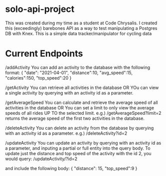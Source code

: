 # solo-api-project
This was created during my time as a student at Code Chrysalis.
I created this (exceedingly) barebones API as a way to test manipulating a Postgres DB with Knex.
This is a simple data tracker/manipulator for cycling data

# Current Endpoints
/addActivity
You can add an activity to the database with the following format:
{
    "date": "2021-04-01",
    "distance":10,
    "avg_speed":15,
    "calories":150,
    "top_speed":20
}

/getActivity
You can retrieve all activities in the database
OR
YOu can view a single activity by querying with an activity id as a parameter.


/getAverageSpeed
You can calculate and retrieve the average speed of all activities in the database
OR
You can set a limit to only view the average speeds of all rides UP TO the selected limit. e.g.) /getAverageSpeed?limit=2 returns the average speed of the first two activities in the database.

/deleteActivity
You can delete an activity from the database by querying with an activity id as a parameter. e.g.) /deleteActivity?id=2

/updateActivity
You can update an activity by querying with an activity id as a parameter, and inputing a partial or full entity into the query body. To update just the distance and top speed of the activity with the id 2, you would query:
/updateActivity/?id=2

and include the following body:
{
  "distance": 15,
   "top_speed":9
}

